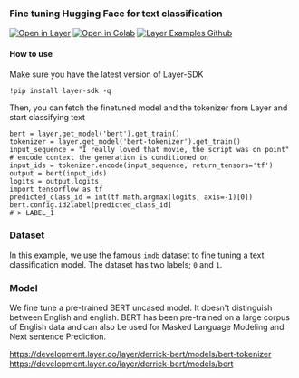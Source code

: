 ### Fine tuning Hugging Face for text classification
[![Open in Layer](https://development.layer.co/assets/badge.svg)](https://development.layer.co/layer/derrick-bert)
[![Open in Colab](https://colab.research.google.com/assets/colab-badge.svg)](https://drive.google.com/file/d/1o8ataaQhTtAeliq_KG2wBauV3Hr1pkj1/view?usp=sharing)
[![Layer Examples Github](https://badgen.net/badge/icon/github?icon=github&label)](https://github.com/layerai/examples/tree/main/text-classification)
#### How to use
Make sure you have the latest version of Layer-SDK

``` !pip install layer-sdk -q ``` 

Then, you can fetch the finetuned model and the tokenizer from Layer and start classifying text

```
bert = layer.get_model('bert').get_train()
tokenizer = layer.get_model('bert-tokenizer').get_train()
input_sequence = "I really loved that movie, the script was on point"
# encode context the generation is conditioned on
input_ids = tokenizer.encode(input_sequence, return_tensors='tf')
output = bert(input_ids)
logits = output.logits
import tensorflow as tf
predicted_class_id = int(tf.math.argmax(logits, axis=-1)[0])
bert.config.id2label[predicted_class_id]
# > LABEL_1
```
### Dataset 
In this example, we use the famous `imdb` dataset to fine tuning a text classification model. 
The dataset has two labels; `0` and `1`. 
### Model 
We fine tune a pre-trained BERT uncased model. It doesn't distinguish between English and 
english. BERT has been pre-trained on a large corpus of English data and can also be used for 
Masked Language Modeling and Next sentence Prediction. 

https://development.layer.co/layer/derrick-bert/models/bert-tokenizer  
https://development.layer.co/layer/derrick-bert/models/bert  